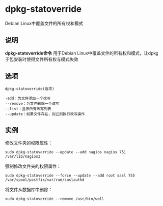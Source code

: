 dpkg-statoverride
===

Debian Linux中覆盖文件的所有权和模式

## 说明

**dpkg-statoverride命令** 用于Debian Linux中覆盖文件的所有权和模式，让dpkg于包安装时使得文件所有权与模式失效

## 选项

```
dpkg-statoverride(选项)
```

  

```
-add：为文件添加一个改写
--remove：为文件删除一个改写
--list：显示所有改写列表
--update：如果文件存在，则立刻执行改写操作
```

## 实例

修改文件夹的权限属性：

```
sudo dpkg-statoverride --update --add nagios nagios 751 /var/lib/nagios3
```

强制修改文件夹的权限属性：

```
sudo dpkg-statoverride --force --update --add root sasl 755 /var/spool/postfix/var/run/saslauthd
```

将文件从数据库中删除：

```
sudo dpkg-statoverride --remove /usr/bin/wall
```


